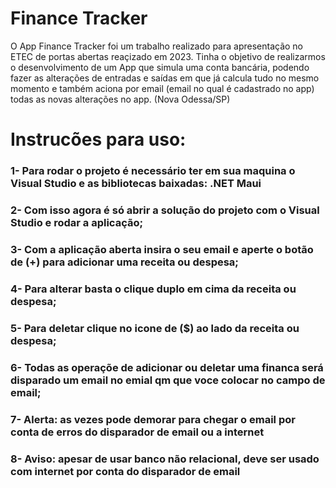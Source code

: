 # Finance Tracker

O App Finance Tracker foi um trabalho realizado para apresentação no ETEC de portas abertas reaçizado em 2023. 
Tinha o objetivo de realizarmos o desenvolvimento de um App que simula uma conta bancária, 
podendo fazer as alterações de entradas e saídas em que já calcula tudo no mesmo momento e também aciona por email (email no qual é cadastrado no app) todas as novas alterações no app. 
(Nova Odessa/SP)

# Instrucões para uso: 
### 1- Para rodar o projeto é necessário ter em sua maquina o Visual Studio e as bibliotecas baixadas: .NET Maui 
### 2- Com isso agora é só abrir a solução do projeto com o Visual Studio e rodar a aplicação; 
### 3- Com a aplicação aberta insira o seu email e aperte o botão de (+) para adicionar uma receita ou despesa; 
### 4- Para alterar basta o clique duplo em cima da receita ou despesa; 
### 5- Para deletar clique no icone de ($) ao lado da receita ou despesa; 
### 6- Todas as operaçõe de adicionar ou deletar uma financa será disparado um email no emial qm que voce colocar no campo de email; 
### 7- Alerta: as vezes pode demorar para chegar o email por conta de erros do disparador de email ou a internet
### 8- Aviso: apesar de usar banco não relacional, deve ser usado com internet por conta do disparador de email

